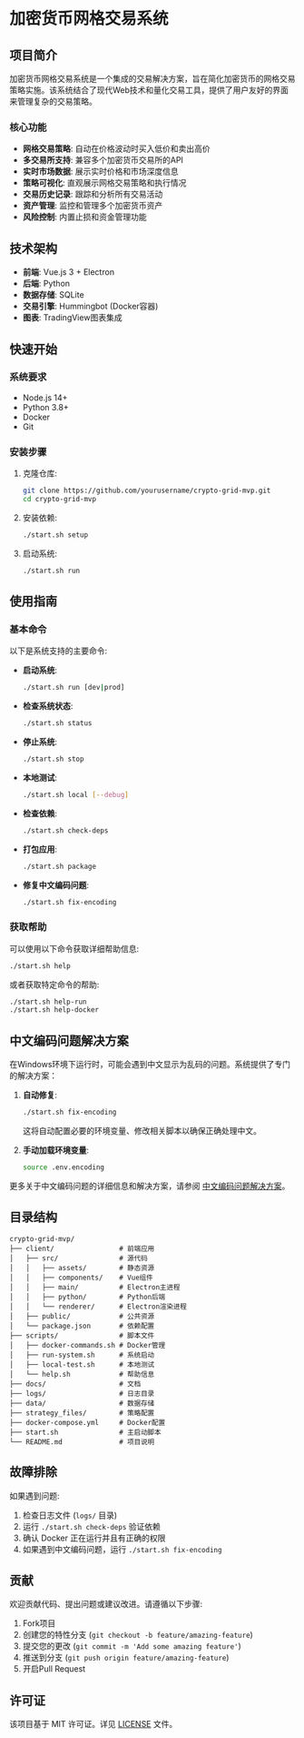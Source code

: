 # 加密货币网格交易系统

## 项目简介

加密货币网格交易系统是一个集成的交易解决方案，旨在简化加密货币的网格交易策略实施。该系统结合了现代Web技术和量化交易工具，提供了用户友好的界面来管理复杂的交易策略。

### 核心功能

- **网格交易策略**: 自动在价格波动时买入低价和卖出高价
- **多交易所支持**: 兼容多个加密货币交易所的API
- **实时市场数据**: 展示实时价格和市场深度信息
- **策略可视化**: 直观展示网格交易策略和执行情况
- **交易历史记录**: 跟踪和分析所有交易活动
- **资产管理**: 监控和管理多个加密货币资产
- **风险控制**: 内置止损和资金管理功能

## 技术架构

- **前端**: Vue.js 3 + Electron
- **后端**: Python
- **数据存储**: SQLite
- **交易引擎**: Hummingbot (Docker容器)
- **图表**: TradingView图表集成

## 快速开始

### 系统要求

- Node.js 14+
- Python 3.8+
- Docker
- Git

### 安装步骤

1. 克隆仓库:
   ```bash
   git clone https://github.com/yourusername/crypto-grid-mvp.git
   cd crypto-grid-mvp
   ```

2. 安装依赖:
   ```bash
   ./start.sh setup
   ```

3. 启动系统:
   ```bash
   ./start.sh run
   ```

## 使用指南

### 基本命令

以下是系统支持的主要命令:

- **启动系统**:
  ```bash
  ./start.sh run [dev|prod]
  ```

- **检查系统状态**:
  ```bash
  ./start.sh status
  ```

- **停止系统**:
  ```bash
  ./start.sh stop
  ```

- **本地测试**:
  ```bash
  ./start.sh local [--debug]
  ```

- **检查依赖**:
  ```bash
  ./start.sh check-deps
  ```

- **打包应用**:
  ```bash
  ./start.sh package
  ```

- **修复中文编码问题**:
  ```bash
  ./start.sh fix-encoding
  ```

### 获取帮助

可以使用以下命令获取详细帮助信息:

```bash
./start.sh help
```

或者获取特定命令的帮助:

```bash
./start.sh help-run
./start.sh help-docker
```

## 中文编码问题解决方案

在Windows环境下运行时，可能会遇到中文显示为乱码的问题。系统提供了专门的解决方案：

1. **自动修复**:
   ```bash
   ./start.sh fix-encoding
   ```
   这将自动配置必要的环境变量、修改相关脚本以确保正确处理中文。

2. **手动加载环境变量**:
   ```bash
   source .env.encoding
   ```

更多关于中文编码问题的详细信息和解决方案，请参阅 [中文编码问题解决方案](docs/中文编码问题解决方案.md)。

## 目录结构

```
crypto-grid-mvp/
├── client/                # 前端应用
│   ├── src/               # 源代码
│   │   ├── assets/        # 静态资源
│   │   ├── components/    # Vue组件
│   │   ├── main/          # Electron主进程
│   │   ├── python/        # Python后端
│   │   └── renderer/      # Electron渲染进程
│   ├── public/            # 公共资源
│   └── package.json       # 依赖配置
├── scripts/               # 脚本文件
│   ├── docker-commands.sh # Docker管理
│   ├── run-system.sh      # 系统启动
│   ├── local-test.sh      # 本地测试
│   └── help.sh            # 帮助信息
├── docs/                  # 文档
├── logs/                  # 日志目录
├── data/                  # 数据存储
├── strategy_files/        # 策略配置
├── docker-compose.yml     # Docker配置
├── start.sh               # 主启动脚本
└── README.md              # 项目说明
```

## 故障排除

如果遇到问题:

1. 检查日志文件 (`logs/` 目录)
2. 运行 `./start.sh check-deps` 验证依赖
3. 确认 Docker 正在运行并且有正确的权限
4. 如果遇到中文编码问题，运行 `./start.sh fix-encoding`

## 贡献

欢迎贡献代码、提出问题或建议改进。请遵循以下步骤:

1. Fork项目
2. 创建您的特性分支 (`git checkout -b feature/amazing-feature`)
3. 提交您的更改 (`git commit -m 'Add some amazing feature'`)
4. 推送到分支 (`git push origin feature/amazing-feature`)
5. 开启Pull Request

## 许可证

该项目基于 MIT 许可证。详见 [LICENSE](LICENSE) 文件。 
